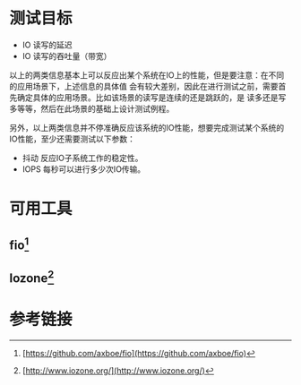 # 测试目标

* IO 读写的延迟
* IO 读写的吞吐量（带宽）

以上的两类信息基本上可以反应出某个系统在IO上的性能，但是要注意：在不同的应用场景下，上述信息的具体值
会有较大差别，因此在进行测试之前，需要首先确定具体的应用场景。比如该场景的读写是连续的还是跳跃的，是
读多还是写多等等，然后在此场景的基础上设计测试例程。

另外，以上两类信息并不停准确反应该系统的IO性能，想要完成测试某个系统的IO性能，至少还需要测试以下参数：

* 抖动 反应IO子系统工作的稳定性。
* IOPS 每秒可以进行多少次IO传输。

# 可用工具

## fio[^1]

## Iozone[^2]

# 参考链接
[^1]: [https://github.com/axboe/fio](https://github.com/axboe/fio)
[^2]: [http://www.iozone.org/](http://www.iozone.org/)